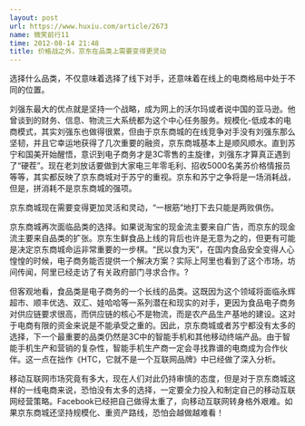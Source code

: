 ```yaml
---
layout: post
url: https://www.huxiu.com/article/2673
name: 微笑前行11
time: 2012-08-14 21:48
title: 价格战之外，京东在品类上需要变得更灵动
---
```

选择什么品类，不仅意味着选择了线下对手，还意味着在线上的电商格局中处于不同的位置。

刘强东最大的优点就是坚持一个战略，成为网上的沃尔玛或者说中国的亚马逊。他曾谈到的财务、信息、物流三大系统都为这个中心任务服务。规模化-低成本的电商模式，其实刘强东也做得很累，但由于京东商城的在线竞争对手没有刘强东那么坚韧，并且它幸运地获得了几次重要的融资，京东商城基本上是顺风顺水。直到苏宁和国美开始醒悟，意识到电子商务才是3C零售的主旋律，刘强东才算真正遇到了“硬茬”。现在老刘放话要做到大家电三年零毛利、招收5000名美苏价格情报员等等，其实都反映了京东商城对于苏宁的重视。京东和苏宁之争将是一场消耗战，但是，拼消耗不是京东商城的强项。

京东商城现在需要变得更加灵活和灵动，“一根筋”地打下去只能是两败俱伤。

京东商城再次面临品类的选择。如果说淘宝的现金流主要来自广告，而京东的现金流主要来自品类的扩张。京东生鲜食品上线的背后也许是无意为之的，但更有可能是决定京东商城命运非常重要的一步棋。“民以食为天”，在国内食品安全变得人心惶惶的时候，电子商务能否提供一个解决方案？实际上阿里也看到了这个市场，坊间传闻，阿里已经走访了有关政府部门寻求合作。?

但客观地看，食品类是电子商务的一个长线的品类。这既因为这个领域将面临永辉超市、顺丰优选、双汇、娃哈哈等一系列潜在和现实的对手，更因为食品电子商务对供应链要求很高，而供应链的核心不是物流，而是农产品生产基地的建设。这对于电商有限的资金来说是不能承受之重的。因此，京东商城或者苏宁都没有太多的选择，下一个最重要的品类仍然是3C中的智能手机和其他移动终端产品。由于智能手机生产和营销的复杂性，智能手机生产商一定会寻找靠谱的电商成为合作伙伴。这一点在拙作《HTC，它就不是一个互联网品牌》中已经做了深入分析。

移动互联网市场究竟有多大，现在人们对此仍持审慎的态度，但是对于京东商城这样的一线电商来说，恐怕没有太多的选择，一定要全力投入和制定自己的移动互联网经营策略。Facebook已经把自己做得太重了，向移动互联网转身格外艰难。如果京东商城还坚持规模化、重资产路线，恐怕会越做越难看！

